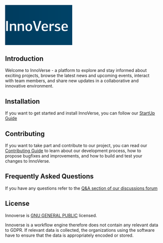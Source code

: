 <img src="./docs/logo.png" alt="Project Logo" width="220"/>

## Introduction

Welcome to InnoVerse - a platform to explore and stay informed about exciting projects, browse the latest news and upcoming events, interact with team members, and share new updates in a collaborative and innovative environment.

## Installation

If you want to get started and install InnoVerse, you can follow our [StartUp Guide]

## Contributing

If you want to take part and contribute to our project, you can read our [Contributing Guide] to learn about our development process, how to propose bugfixes and improvements, and how to build and test your changes to InnoVerse.

## Frequently Asked Questions

If you have any questions refer to the [Q&A section of our discussions forum]

## License

Innoverse is [GNU GENERAL PUBLIC] licensed.

Innoverse is a workflow engine therefore does not contain any relevant data to GDPR. If relevant data is collected, the organizations using the software have to ensure that the data is appropriately encoded or stored.

[StartUp Guide]: ./docs/developer/START_UP_GUIDE.md
[Contributing Guide]: ./CONTRIBUTING_GUIDE.md
[Q&A section of our discussions forum]: https://github.com/openkfw/innoverse/discussions/categories/q-a
[GNU GENERAL PUBLIC]: ./LICENSE.md
